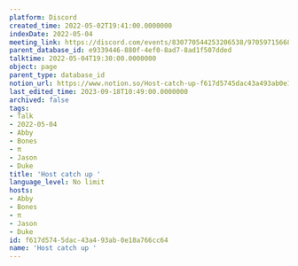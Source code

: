 ```yaml
---
platform: Discord
created_time: 2022-05-02T19:41:00.0000000
indexDate: 2022-05-04
meeting_link: https://discord.com/events/830770544253206538/970597156681568276
parent_database_id: e9339446-880f-4ef0-8ad7-8ad1f507dded
talktime: 2022-05-04T19:30:00.0000000
object: page
parent_type: database_id
notion_url: https://www.notion.so/Host-catch-up-f617d5745dac43a493ab0e18a766cc64
last_edited_time: 2023-09-18T10:49:00.0000000
archived: false
tags:
- Talk
- 2022-05-04
- Abby
- Bones
- π
- Jason
- Duke
title: 'Host catch up '
language_level: No limit
hosts:
- Abby
- Bones
- π
- Jason
- Duke
id: f617d574-5dac-43a4-93ab-0e18a766cc64
name: 'Host catch up '
---
```





